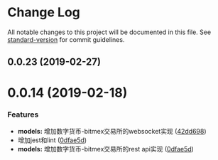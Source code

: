 # Change Log

All notable changes to this project will be documented in this file. See [standard-version](https://github.com/conventional-changelog/standard-version) for commit guidelines.

## 0.0.23 (2019-02-27)



<a name="0.0.14"></a>
# 0.0.14 (2019-02-18)

### Features

* **models:** 增加数字货币-bitmex交易所的websocket实现  ([42dd698](https://github.com/zlq4863947/dripjs/commit/42dd69835b5e851e1121e8b20104ef0a2d22f53e))
* 增加jest和lint ([0dfae5d](https://github.com/zlq4863947/dripjs/commit/0dfae5ddddf6d17fae7dd05a9016fe7808453fd6))
* **models:** 增加数字货币-bitmex交易所的rest api实现 ([0dfae5d](https://github.com/zlq4863947/dripjs/commit/0dfae5ddddf6d17fae7dd05a9016fe7808453fd6))